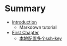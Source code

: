 # Summary

* [Introduction](README.md)
   * Markdown tutorial
* [First Chapter](chapter1.md)
   * [本地配置多个ssh-key](ben_di_pei_zhi_duo_ge_ssh_-_key.md)

